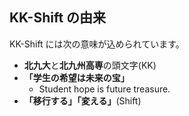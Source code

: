 ##  KK-Shift の由来

KK-Shift には次の意味が込められています。

* **北九大**と**北九州高専**の頭文字(KK)
* **「学生の希望は未来の宝」**
	* Student hope is future treasure.
* **「移行する」「変える」**(Shift)